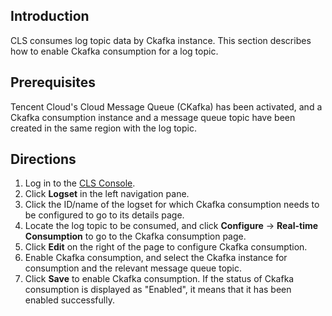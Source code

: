 
## Introduction
CLS consumes log topic data by Ckafka instance. This section describes how to enable Ckafka consumption for a log topic.

## Prerequisites

Tencent Cloud's Cloud Message Queue (CKafka) has been activated, and a Ckafka consumption instance and a message queue topic have been created in the same region with the log topic.

## Directions

1. Log in to the [CLS Console](https://console.cloud.tencent.com/cls).
2. Click **Logset** in the left navigation pane.
3. Click the ID/name of the logset for which Ckafka consumption needs to be configured to go to its details page.
4. Locate the log topic to be consumed, and click **Configure** -> **Real-time Consumption** to go to the Ckafka consumption page.
5. Click **Edit** on the right of the page to configure Ckafka consumption.
6. Enable Ckafka consumption, and select the Ckafka instance for consumption and the relevant message queue topic.
7. Click **Save** to enable Ckafka consumption. If the status of Ckafka consumption is displayed as "Enabled", it means that it has been enabled successfully.



